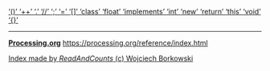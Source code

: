[ ‘()’ ](https://processing.org/reference/parentheses.html)	[ ‘++’ ](https://processing.org/reference/increment.html)	[ ‘.’ ](https://processing.org/reference/dot.html)	[ ‘//’ ](https://processing.org/reference/comment.html)	[ ‘;’ ](https://processing.org/reference/semicolon.html)	[ ‘=’ ](https://processing.org/reference/assign.html)	[ ‘[]’ ](https://processing.org/reference/arrayaccess.html)	[ ‘class’ ](https://processing.org/reference/class.html)	[ ‘float’ ](https://processing.org/reference/float.html)	[ ‘implements’ ](https://processing.org/reference/implements.html)	[ ‘int’ ](https://processing.org/reference/int.html)	[ ‘new’ ](https://processing.org/reference/new.html)	[ ‘return’ ](https://processing.org/reference/return.html)	[ ‘this’ ](https://processing.org/reference/this.html)	[ ‘void’ ](https://processing.org/reference/void.html)	[ ‘{}’ ](https://processing.org/reference/curlybraces.html)	


----
[__Processing.org__](http://Processing.org/) <https://processing.org/reference/index.html>


[Index made by _ReadAndCounts_ (c) Wojciech Borkowski](https://github.com/borkowsk/bookProcessingEN/tree/main/33_extensions/readandcounts)

